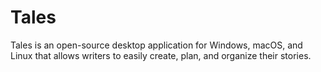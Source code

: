 # Tales

Tales is an open-source desktop application for Windows, macOS, and Linux that allows writers to easily create, plan, and organize their stories.